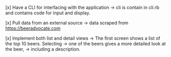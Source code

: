 [x] Have a CLI for interfacing with the application -> cli is contain in cli.rb and contains code for input and display.

[x] Pull data from an external source -> data scraped from https://beeradvocate.com

[x] Implement both list and detail views -> The first screen shows a list of the top 10 beers. Selecting -> one of the beers 
    gives a more detailed look at the beer, -> including a description.
